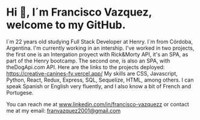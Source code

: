 
# Hi 👋, I´m Francisco Vazquez, welcome to my GitHub.


I´m 22 years old studying Full Stack Developer at Henry. I´m from Córdoba, Argentina.
I'm currently working in an intership. I've worked in two projects, the first one is an Intergation proyect with Rick&Morty API, it's an SPA, as part of the Henry bootcamp. The second one, is also an SPA, with theDogApi.com API. Here are the links to the projects deployed: https://creative-canines-fv.vercel.app/
My skills are CSS, Javascript, Python, React, Redux, Express, SQL, Sequelize, HTML, among others.
I can speak Spanish or English very fluently, and I also know a bit of French and Portugese. 

You can reach me at www.linkedin.com/in/francisco-vazquezz or contact me at my email: franvazquez2001@gmail.com
